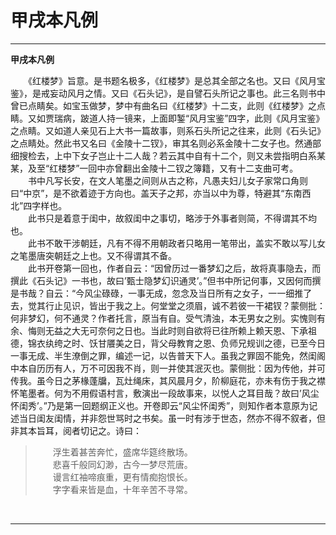 # 甲戌本凡例
----

**甲戌本凡例**

　　《红楼梦》旨意。是书题名极多，《红楼梦》是总其全部之名也。又曰《风月宝鉴》，是戒妄动风月之情。又曰《石头记》，是自譬石头所记之事也。此三名则书中曾已点睛矣。如宝玉做梦，梦中有曲名曰《红楼梦》十二支，此则《红楼梦》之点睛。又如贾瑞病，跛道人持一镜来，上面即錾“风月宝鉴”四字，此则《风月宝鉴》之点睛。又如道人亲见石上大书一篇故事，则系石头所记之往来，此则《石头记》之点睛处。然此书又名曰《金陵十二钗》，审其名则必系金陵十二女子也。然通部细搜检去，上中下女子岂止十二人哉？若云其中自有十二个，则又未尝指明白系某某，及至“红楼梦”一回中亦曾翻出金陵十二钗之簿籍，又有十二支曲可考。  
　　书中凡写长安，在文人笔墨之间则从古之称，凡愚夫妇儿女子家常口角则曰“中京”，是不欲着迹于方向也。盖天子之邦，亦当以中为尊，特避其“东南西北”四字样也。  
　　此书只是着意于闺中，故叙闺中之事切，略涉于外事者则简，不得谓其不均也。  
　　此书不敢干涉朝廷，凡有不得不用朝政者只略用一笔带出，盖实不敢以写儿女之笔墨唐突朝廷之上也。又不得谓其不备。  
　　此书开卷第一回也，作者自云：“因曾历过一番梦幻之后，故将真事隐去，而撰此《石头记》一书也，故曰’甄士隐梦幻识通灵’。”但书中所记何事，又因何而撰是书哉？自云：“今风尘碌碌，一事无成，忽念及当日所有之女子，一一细推了去，觉其行止见识，皆出于我之上。何堂堂之须眉，诚不若彼一干裙钗？蒙侧批：何非梦幻，何不通灵？作者托言，原当有自。受气清浊，本无男女之别。实愧则有余、悔则无益之大无可奈何之日也。当此时则自欲将已往所赖上赖天恩、下承祖德，锦衣纨绔之时、饫甘餍美之日，背父母教育之恩、负师兄规训之德，已至今日一事无成、半生潦倒之罪，编述一记，以告普天下人。虽我之罪固不能免，然闺阁中本自历历有人，万不可因我不肖，则一并使其泯灭也。蒙侧批：因为传他，并可传我。虽今日之茅椽蓬牖，瓦灶绳床，其风晨月夕，阶柳庭花，亦未有伤于我之襟怀笔墨者。何为不用假语村言，敷演出一段故事来，以悦人之耳目哉？故曰’风尘怀闺秀’。”乃是第一回题纲正义也。开卷即云“风尘怀闺秀”，则知作者本意原为记述当日闺友闺情，并非怨世骂时之书矣。虽一时有涉于世态，然亦不得不叙者，但非其本旨耳，阅者切记之。诗曰：  
>　　浮生着甚苦奔忙，盛席华筵终散场。  
　　悲喜千般同幻渺，古今一梦尽荒唐。  
　　谩言红袖啼痕重，更有情痴抱恨长。  
　　字字看来皆是血，十年辛苦不寻常。


<br>
<hr>
<br>
